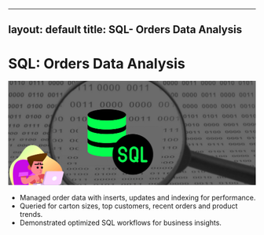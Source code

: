 

---
layout: default
title: SQL- Orders Data Analysis
---

# SQL: Orders Data Analysis



![SQL analysis](../assets/img/SQL.png)

- Managed order data with inserts, updates and indexing for performance.
- Queried for carton sizes, top customers, recent orders and product trends.
- Demonstrated optimized SQL workflows for business insights.
